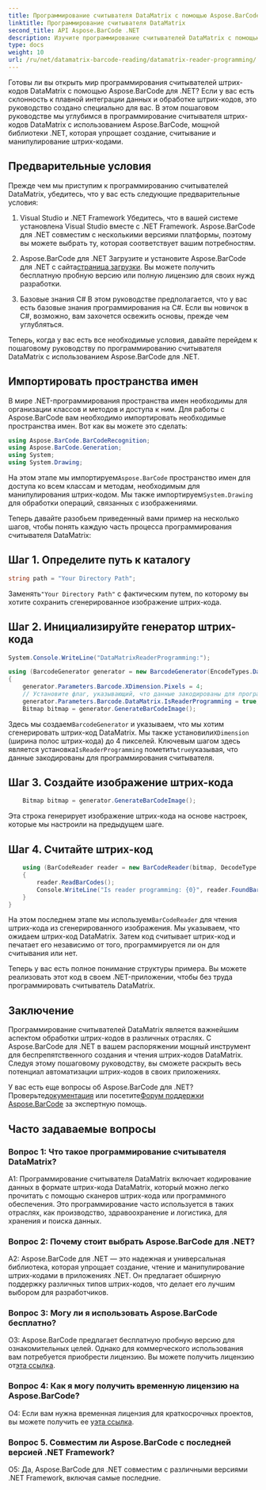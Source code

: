 ```yaml
---
title: Программирование считывателя DataMatrix с помощью Aspose.BarCode для .NET
linktitle: Программирование считывателя DataMatrix
second_title: API Aspose.BarCode .NET
description: Изучите программирование считывателей DataMatrix с помощью Aspose.BarCode для .NET. Из этого подробного руководства вы узнаете, как создавать и считывать штрих-коды DataMatrix в своих приложениях .NET.
type: docs
weight: 10
url: /ru/net/datamatrix-barcode-reading/datamatrix-reader-programming/
---
```

Готовы ли вы открыть мир программирования считывателей штрих-кодов DataMatrix с помощью Aspose.BarCode для .NET? Если у вас есть склонность к плавной интеграции данных и обработке штрих-кодов, это руководство создано специально для вас. В этом пошаговом руководстве мы углубимся в программирование считывателя штрих-кодов DataMatrix с использованием Aspose.BarCode, мощной библиотеки .NET, которая упрощает создание, считывание и манипулирование штрих-кодами. 

## Предварительные условия

Прежде чем мы приступим к программированию считывателей DataMatrix, убедитесь, что у вас есть следующие предварительные условия:

1. Visual Studio и .NET Framework
Убедитесь, что в вашей системе установлена Visual Studio вместе с .NET Framework. Aspose.BarCode для .NET совместим с несколькими версиями платформы, поэтому вы можете выбрать ту, которая соответствует вашим потребностям.

2. Aspose.BarCode для .NET
 Загрузите и установите Aspose.BarCode для .NET с сайта[страница загрузки](https://releases.aspose.com/barcode/net/). Вы можете получить бесплатную пробную версию или полную лицензию для своих нужд разработки.

3. Базовые знания C#
В этом руководстве предполагается, что у вас есть базовые знания программирования на C#. Если вы новичок в C#, возможно, вам захочется освежить основы, прежде чем углубляться.

Теперь, когда у вас есть все необходимые условия, давайте перейдем к пошаговому руководству по программированию считывателя DataMatrix с использованием Aspose.BarCode для .NET.

## Импортировать пространства имен

В мире .NET-программирования пространства имен необходимы для организации классов и методов и доступа к ним. Для работы с Aspose.BarCode вам необходимо импортировать необходимые пространства имен. Вот как вы можете это сделать:

```csharp
using Aspose.BarCode.BarCodeRecognition;
using Aspose.BarCode.Generation;
using System;
using System.Drawing;
```

 На этом этапе мы импортируем`Aspose.BarCode` пространство имен для доступа ко всем классам и методам, необходимым для манипулирования штрих-кодом. Мы также импортируем`System.Drawing` для обработки операций, связанных с изображениями.

Теперь давайте разобьем приведенный вами пример на несколько шагов, чтобы понять каждую часть процесса программирования считывателя DataMatrix:

## Шаг 1. Определите путь к каталогу

```csharp
string path = "Your Directory Path";
```

 Заменять`"Your Directory Path"` с фактическим путем, по которому вы хотите сохранить сгенерированное изображение штрих-кода.

## Шаг 2. Инициализируйте генератор штрих-кода

```csharp
System.Console.WriteLine("DataMatrixReaderProgramming:");

using (BarcodeGenerator generator = new BarcodeGenerator(EncodeTypes.DataMatrix, "Aspose"))
{
    generator.Parameters.Barcode.XDimension.Pixels = 4;
    // Установите флаг, указывающий, что данные закодированы для программирования считывателя.
    generator.Parameters.Barcode.DataMatrix.IsReaderProgramming = true;
    Bitmap bitmap = generator.GenerateBarCodeImage();
```

 Здесь мы создаем`BarcodeGenerator` и указываем, что мы хотим сгенерировать штрих-код DataMatrix. Мы также установили`XDimension` (ширина полос штрих-кода) до 4 пикселей. Ключевым шагом здесь является установка`IsReaderProgramming` пометить`true`указывая, что данные закодированы для программирования считывателя.

## Шаг 3. Создайте изображение штрих-кода

```csharp
    Bitmap bitmap = generator.GenerateBarCodeImage();
```

Эта строка генерирует изображение штрих-кода на основе настроек, которые мы настроили на предыдущем шаге.

## Шаг 4. Считайте штрих-код

```csharp
    using (BarCodeReader reader = new BarCodeReader(bitmap, DecodeType.DataMatrix))
    {
        reader.ReadBarCodes();
        Console.WriteLine("Is reader programming: {0}", reader.FoundBarCodes[0].Extended.DataMatrix.IsReaderProgramming);
    }
}
```

 На этом последнем этапе мы используем`BarCodeReader` для чтения штрих-кода из сгенерированного изображения. Мы указываем, что ожидаем штрих-код DataMatrix. Затем код считывает штрих-код и печатает его независимо от того, программируется ли он для считывания или нет.

Теперь у вас есть полное понимание структуры примера. Вы можете реализовать этот код в своем .NET-приложении, чтобы без труда программировать считыватель DataMatrix.

## Заключение

Программирование считывателей DataMatrix является важнейшим аспектом обработки штрих-кодов в различных отраслях. С Aspose.BarCode для .NET в вашем распоряжении мощный инструмент для беспрепятственного создания и чтения штрих-кодов DataMatrix. Следуя этому пошаговому руководству, вы сможете раскрыть весь потенциал автоматизации штрих-кодов в своих приложениях.

 У вас есть еще вопросы об Aspose.BarCode для .NET? Проверьте[документация](https://reference.aspose.com/barcode/net/) или посетите[Форум поддержки Aspose.BarCode](https://forum.aspose.com/c/barcode/13) за экспертную помощь.

## Часто задаваемые вопросы

### Вопрос 1: Что такое программирование считывателя DataMatrix?

A1: Программирование считывателя DataMatrix включает кодирование данных в формате штрих-кода DataMatrix, который можно легко прочитать с помощью сканеров штрих-кода или программного обеспечения. Это программирование часто используется в таких отраслях, как производство, здравоохранение и логистика, для хранения и поиска данных.

### Вопрос 2: Почему стоит выбрать Aspose.BarCode для .NET?

A2: Aspose.BarCode для .NET — это надежная и универсальная библиотека, которая упрощает создание, чтение и манипулирование штрих-кодами в приложениях .NET. Он предлагает обширную поддержку различных типов штрих-кодов, что делает его лучшим выбором для разработчиков.

### Вопрос 3: Могу ли я использовать Aspose.BarCode бесплатно?

 О3: Aspose.BarCode предлагает бесплатную пробную версию для ознакомительных целей. Однако для коммерческого использования вам потребуется приобрести лицензию. Вы можете получить лицензию от[эта ссылка](https://purchase.aspose.com/buy).

### Вопрос 4: Как я могу получить временную лицензию на Aspose.BarCode?

 О4: Если вам нужна временная лицензия для краткосрочных проектов, вы можете получить ее у[эта ссылка](https://purchase.aspose.com/temporary-license/).

### Вопрос 5. Совместим ли Aspose.BarCode с последней версией .NET Framework?

О5: Да, Aspose.BarCode для .NET совместим с различными версиями .NET Framework, включая самые последние.